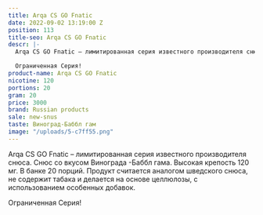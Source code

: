 ```yaml
---
title: Arqa CS GO Fnatic
date: 2022-09-02 13:19:00 Z
position: 113
title-seo: Arqa CS GO Fnatic
descr: |-
  Arqa CS GO Fnatic – лимитированная серия известного производителя снюса. Снюс со вкусом голубики и черники. Высокая крепость 120 мг. В банке 20 порций. Продукт считается аналогом шведского снюса, не содержит табака и делается на основе целлюлозы, с использованием особенных добавок.

  Ограниченная Серия!
product-name: Arqa CS GO Fnatic
nicotine: 120
portions: 20
gram: 20
price: 3000
brand: Russian products
sale: new-snus
taste: Виноград-Баббл гам
image: "/uploads/5-c7ff55.png"
---
```


Arqa CS GO Fnatic – лимитированная серия известного производителя снюса. Снюс со вкусом Винограда -Баббл гама. Высокая крепость 120 мг. В банке 20 порций. Продукт считается аналогом шведского снюса, не содержит табака и делается на основе целлюлозы, с использованием особенных добавок.

Ограниченная Серия!